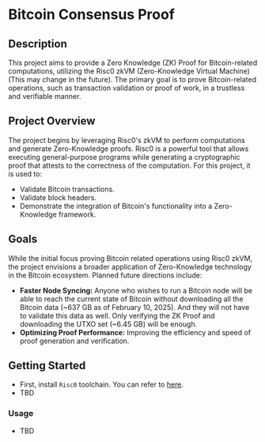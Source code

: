 # Bitcoin Consensus Proof

## Description
This project aims to provide a Zero Knowledge (ZK) Proof for Bitcoin-related computations, utilizing the Risc0 zkVM (Zero-Knowledge Virtual Machine) (This may change in the future). The primary goal is to prove Bitcoin-related operations, such as transaction validation or proof of work, in a trustless and verifiable manner.

## Project Overview
The project begins by leveraging Risc0's zkVM to perform computations and generate Zero-Knowledge proofs. Risc0 is a powerful tool that allows executing general-purpose programs while generating a cryptographic proof that attests to the correctness of the computation. For this project, it is used to:

- Validate Bitcoin transactions.
- Validate block headers.
- Demonstrate the integration of Bitcoin's functionality into a Zero-Knowledge framework.

## Goals
While the initial focus proving Bitcoin related operations using Risc0 zkVM, the project envisions a broader application of Zero-Knowledge technology in the Bitcoin ecosystem. Planned future directions include:

- **Faster Node Syncing:** Anyone who wishes to run a Bitcoin node will be able to reach the current state of Bitcoin without downloading all the Bitcoin data (~637 GB as of February 10, 2025). And they will not have to validate this data as well. Only verifying the ZK Proof and downloading the UTXO set (~6.45 GB) will be enough.
- **Optimizing Proof Performance:** Improving the efficiency and speed of proof generation and verification.

## Getting Started
- First, install `Risc0` toolchain. You can refer to [here](https://dev.risczero.com/api/zkvm/install).
- TBD

### Usage
- TBD


